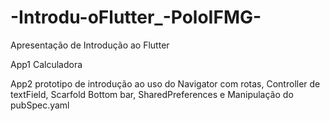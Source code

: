 # -Introdu-oFlutter_-PoloIFMG-

Apresentação de Introdução ao Flutter

App1 Calculadora

App2 prototipo de introdução ao uso do
  Navigator com rotas, Controller de textField, Scarfold Bottom bar, SharedPreferences e Manipulação do pubSpec.yaml
